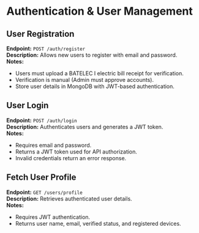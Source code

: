 # Authentication & User Management

## User Registration
**Endpoint:** `POST /auth/register`  
**Description:** Allows new users to register with email and password.  
**Notes:**
- Users must upload a BATELEC I electric bill receipt for verification.
- Verification is manual (Admin must approve accounts).
- Store user details in MongoDB with JWT-based authentication.

## User Login
**Endpoint:** `POST /auth/login`  
**Description:** Authenticates users and generates a JWT token.  
**Notes:**
- Requires email and password.
- Returns a JWT token used for API authorization.
- Invalid credentials return an error response.

## Fetch User Profile
**Endpoint:** `GET /users/profile`  
**Description:** Retrieves authenticated user details.  
**Notes:**
- Requires JWT authentication.
- Returns user name, email, verified status, and registered devices.
